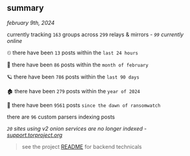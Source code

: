 
## summary
_february 9th, 2024_

currently tracking `163` groups across `299` relays & mirrors - _`99` currently online_

⏲ there have been `13` posts within the `last 24 hours`

🦈 there have been `86` posts within the `month of february`

🪐 there have been `786` posts within the `last 90 days`

🏚 there have been `279` posts within the `year of 2024`

🦕 there have been `9561` posts `since the dawn of ransomwatch`

there are `96` custom parsers indexing posts

_`20` sites using v2 onion services are no longer indexed - [support.torproject.org](https://support.torproject.org/onionservices/v2-deprecation/)_

> see the project [README](https://github.com/joshhighet/ransomwatch#ransomwatch--) for backend technicals
